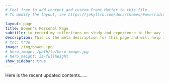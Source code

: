 ```yaml
---
# Feel free to add content and custom Front Matter to this file.
# To modify the layout, see https://jekyllrb.com/docs/themes/#overriding-theme-defaults

layout: page
title: Bowen's Personal Page
subtitle: to record my reflections on study and experience in the way to colleges.
description: This is the meta description for this page and will help it appear in search engines
# toc: true
image: /img/bowen.jpg
# hero_image: /path/to/hero-image.jpg
# hero_height: is-fullheight
show_sidebar: true
---
```


    
Here is the recent updated contents......

